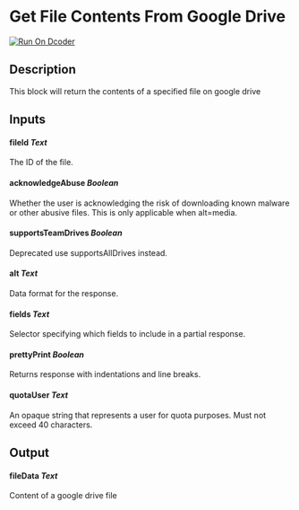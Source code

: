 # Get File Contents From Google Drive

[![Run On Dcoder](https://static-content.dcoder.tech/dcoder-assets/run-on-dcoder.svg)](https://code.dcoder.tech/feed/block/61fd54907c0bef453a445065)

## Description

This block will return the contents of a specified file on google drive

## Inputs

#### **fileId** _Text_

The ID of the file.

#### **acknowledgeAbuse** _Boolean_

Whether the user is acknowledging the risk of downloading known malware or other abusive files. This is only applicable when alt=media.

#### **supportsTeamDrives** _Boolean_

Deprecated use supportsAllDrives instead.

#### **alt** _Text_

Data format for the response.

#### **fields** _Text_

Selector specifying which fields to include in a partial response.

#### **prettyPrint** _Boolean_

Returns response with indentations and line breaks.

#### **quotaUser** _Text_

An opaque string that represents a user for quota purposes. Must not exceed 40 characters.

## Output

#### **fileData** _Text_

Content of a google drive file
